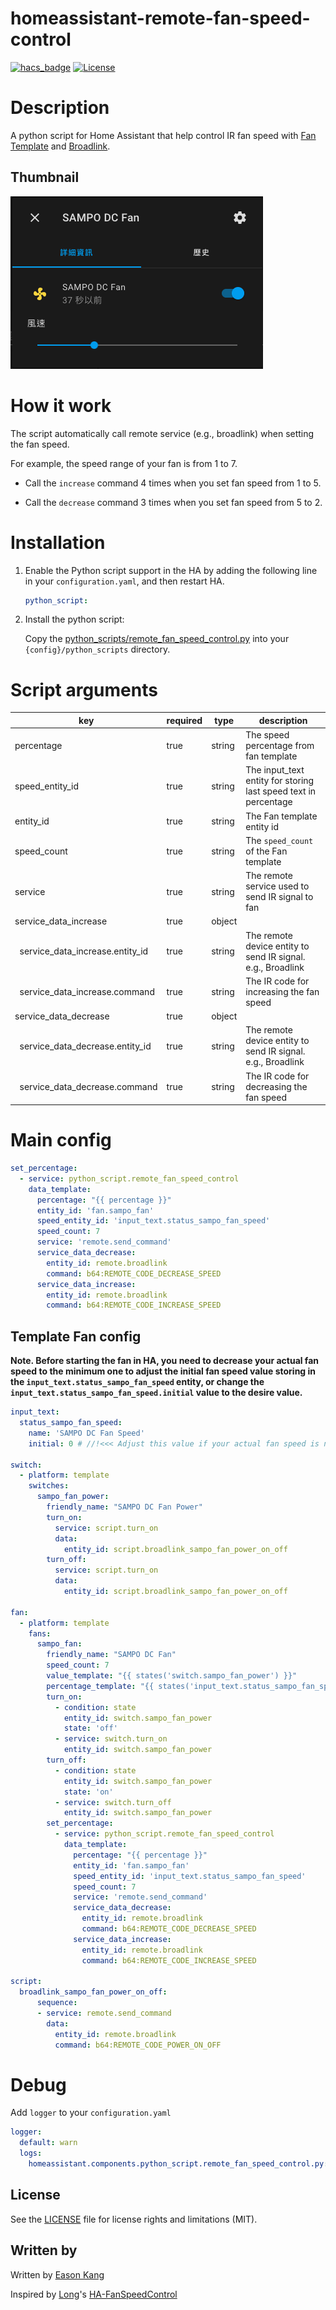 # homeassistant-remote-fan-speed-control

[![hacs_badge](https://img.shields.io/badge/HACS-Custom-orange.svg)](https://github.com/custom-components/hacs)
[![License](http://img.shields.io/:license-mit-blue.svg)](http://opensource.org/licenses/MIT)

# Description

A python script for Home Assistant that help control IR fan speed with [Fan Template](https://www.home-assistant.io/integrations/fan.template/) and [Broadlink](https://www.home-assistant.io/integrations/broadlink/).

## Thumbnail

![thumbnail](/thumbnail.png)

# How it work

The script automatically call remote service (e.g., broadlink) when setting the fan speed.

For example, the speed range of your fan is from 1 to 7.

- Call the `increase` command 4 times when you set fan speed from 1 to 5.

- Call the `decrease` command 3 times when you set fan speed from 5 to 2.


# Installation

1. Enable the Python script support in the HA by adding the following line in your `configuration.yaml`, and then restart HA.

    ```yaml
    python_script:
    ```

2. Install the python script:

   Copy the [python_scripts/remote_fan_speed_control.py](python_scripts/remote_fan_speed_control.py) into your `{config}/python_scripts` directory.


# Script arguments
|key|required|type|description|
|-|-|-|-|
|percentage|true|string|The speed percentage from fan template|
|speed_entity_id|true|string|The input_text entity for storing last speed text in percentage|
|entity_id|true|string|The Fan template entity id|
|speed_count|true|string|The `speed_count` of the Fan template|
|service|true|string|The remote service used to send IR signal to fan|
|service_data_increase|true|object||
|&nbsp;&nbsp;service_data_increase.entity_id|true|string|The remote device entity to send IR signal. e.g., Broadlink|
|&nbsp;&nbsp;service_data_increase.command|true|string|The IR code for increasing the fan speed|
|service_data_decrease|true|object||
|&nbsp;&nbsp;service_data_decrease.entity_id|true|string|The remote device entity to send IR signal. e.g., Broadlink|
|&nbsp;&nbsp;service_data_decrease.command|true|string|The IR code for decreasing the fan speed|

# Main config
```yaml
set_percentage:
  - service: python_script.remote_fan_speed_control
    data_template:
      percentage: "{{ percentage }}"
      entity_id: 'fan.sampo_fan'
      speed_entity_id: 'input_text.status_sampo_fan_speed'
      speed_count: 7
      service: 'remote.send_command'
      service_data_decrease:
        entity_id: remote.broadlink
        command: b64:REMOTE_CODE_DECREASE_SPEED
      service_data_increase:
        entity_id: remote.broadlink
        command: b64:REMOTE_CODE_INCREASE_SPEED
```

## Template Fan config

**Note. Before starting the fan in HA, you need to decrease your actual fan speed to the minimum one to adjust the initial fan speed value storing in the `input_text.status_sampo_fan_speed` entity, or change the `input_text.status_sampo_fan_speed.initial` value to the desire value.**

```yaml
input_text:
  status_sampo_fan_speed:
    name: 'SAMPO DC Fan Speed'
    initial: 0 # //!<<< Adjust this value if your actual fan speed is not zero. Formula: round( current_speed / speed_count * 100 );

switch:
  - platform: template
    switches:
      sampo_fan_power:
        friendly_name: "SAMPO DC Fan Power"
        turn_on:
          service: script.turn_on
          data:
            entity_id: script.broadlink_sampo_fan_power_on_off
        turn_off:
          service: script.turn_on
          data:
            entity_id: script.broadlink_sampo_fan_power_on_off

fan:
  - platform: template
    fans:
      sampo_fan:
        friendly_name: "SAMPO DC Fan"
        speed_count: 7
        value_template: "{{ states('switch.sampo_fan_power') }}"
        percentage_template: "{{ states('input_text.status_sampo_fan_speed') | int }}"
        turn_on:
          - condition: state
            entity_id: switch.sampo_fan_power
            state: 'off'
          - service: switch.turn_on
            entity_id: switch.sampo_fan_power
        turn_off:
          - condition: state
            entity_id: switch.sampo_fan_power
            state: 'on'
          - service: switch.turn_off
            entity_id: switch.sampo_fan_power
        set_percentage:
          - service: python_script.remote_fan_speed_control
            data_template:
              percentage: "{{ percentage }}"
              entity_id: 'fan.sampo_fan'
              speed_entity_id: 'input_text.status_sampo_fan_speed'
              speed_count: 7
              service: 'remote.send_command'
              service_data_decrease:
                entity_id: remote.broadlink
                command: b64:REMOTE_CODE_DECREASE_SPEED
              service_data_increase:
                entity_id: remote.broadlink
                command: b64:REMOTE_CODE_INCREASE_SPEED

script:
  broadlink_sampo_fan_power_on_off:
      sequence:
      - service: remote.send_command
        data:
          entity_id: remote.broadlink
          command: b64:REMOTE_CODE_POWER_ON_OFF
```

# Debug

Add `logger` to your `configuration.yaml`

```yaml
logger:
  default: warn
  logs:
    homeassistant.components.python_script.remote_fan_speed_control.py: debug
```

## License

See the [LICENSE](LICENSE) file for license rights and limitations (MIT).

## Written by

Written by [Eason Kang](https://www.facebook.com/yisheng.kang)

Inspired by [Long](https://github.com/iml885203)'s [HA-FanSpeedControl](https://github.com/iml885203/HA-FanSpeedControl)